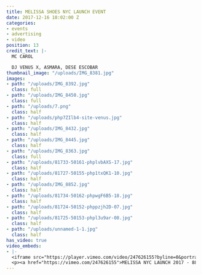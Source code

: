 ```yaml
---
title: MELISSA SHOES NYC LAUNCH EVENT
date: 2017-12-16 18:02:00 Z
categories:
- events
- advertising
- video
position: 13
credit_text: |-
  MC CAROL

  DJ VENUS X, ASMARA, DESE ESCOBAR
thumbnail_image: "/uploads/IMG_8381.jpg"
images:
- path: "/uploads/IMG_8392.jpg"
  class: full
- path: "/uploads/IMG_8450.jpg"
  class: full
- path: "/uploads/7.png"
  class: half
- path: "/uploads/php7ZIlb4-site-venus.jpg"
  class: half
- path: "/uploads/IMG_8432.jpg"
  class: half
- path: "/uploads/IMG_8445.jpg"
  class: half
- path: "/uploads/IMG_8363.jpg"
  class: full
- path: "/uploads/81733-50161-phplvbAXS-17.jpg"
  class: half
- path: "/uploads/81727-50155-php1txQK1-10.jpg"
  class: half
- path: "/uploads/IMG_8852.jpg"
  class: half
- path: "/uploads/81734-50162-phpwgF6B5-18.jpg"
  class: half
- path: "/uploads/81724-50152-phppzjh2D-07.jpg"
  class: half
- path: "/uploads/81725-50153-phpl3u9ar-08.jpg"
  class: half
- path: "/uploads/unnamed-1-1.jpg"
  class: half
has_video: true
video_embeds:
- |-
  <iframe src="https://player.vimeo.com/video/247626155?byline=0&portrait=0" width="1230" height="692" frameborder="0" webkitallowfullscreen mozallowfullscreen allowfullscreen></iframe>
  <p><a href="https://vimeo.com/247626155">MELISSA NYC LAUNCH 2017 - 88 PALACE</a> from <a href="https://vimeo.com/user30551234">Batu Projects</a> on <a href="https://vimeo.com">Vimeo</a>.</p>
---
```


